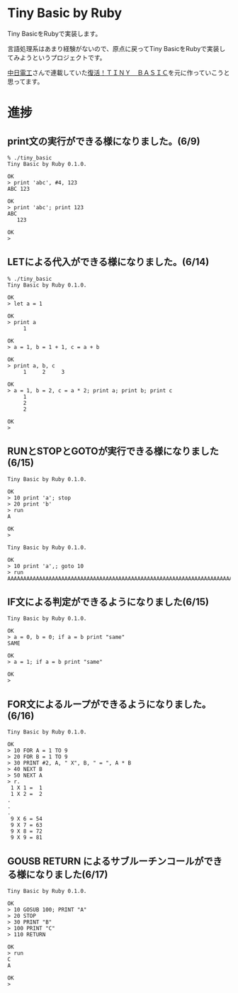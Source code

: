# Tiny Basic by Ruby

Tiny BasicをRubyで実装します。  

言語処理系はあまり経験がないので、原点に戻ってTiny BasicをRubyで実装してみようというプロジェクトです。  

[中日電工](https://userweb.alles.or.jp/chunichidenko/index.htm)さんで連載していた[復活！ＴＩＮＹ　ＢＡＳＩＣ](https://userweb.alles.or.jp/chunichidenko/tinybasic_mokuji.html)を元に作っていこうと思ってます。

# 進捗

## print文の実行ができる様になりました。(6/9)

```
% ./tiny_basic 
Tiny Basic by Ruby 0.1.0.

OK
> print 'abc', #4, 123
ABC 123

OK
> print 'abc'; print 123
ABC
   123

OK
> 
```

## LETによる代入ができる様になりました。(6/14)

```
% ./tiny_basic 
Tiny Basic by Ruby 0.1.0.

OK
> let a = 1

OK
> print a
     1

OK
> a = 1, b = 1 + 1, c = a + b

OK
> print a, b, c
     1     2     3

OK
> a = 1, b = 2, c = a * 2; print a; print b; print c
     1
     2
     2

OK
>
```

## RUNとSTOPとGOTOが実行できる様になりました(6/15)

```
Tiny Basic by Ruby 0.1.0.

OK
> 10 print 'a'; stop
> 20 print 'b'
> run
A

OK
> 
```

```
Tiny Basic by Ruby 0.1.0.

OK
> 10 print 'a',; goto 10
> run
AAAAAAAAAAAAAAAAAAAAAAAAAAAAAAAAAAAAAAAAAAAAAAAAAAAAAAAAAAAAAAAAAAAAAAAAAAAAAAAAAAAAAAAAAAAAAAAAAAAAAAAAAAAAAAAAAAAAAAAAAAAAAAAAAAAAAAAAAAAAAAAAAAAAAAAAAAAAAAAAAAAAAAAAAAAAAAAAAAAAAAAAAAAAAAAAAAAAAAAAAAAAAAAAAAAAAAAAAAAAAAAAAAAAAAAAAAAAAAAAAAAAAAAAAAAAAAAAAAAAAAAAAAAAAAAAAAAAAAAAAAAAAAAAAAAAAAAAAAAAAAAAAAAAAAAAAAAAAAAAAAAAAAAAAAAAAAAAAAAAAAAAAAAAAAAAAAAAAAAAAAAAAAAAAAAAAAAAAAAAAAAAAAAAAAAAAAAAAAAAAAAAAAAAAAAAAAAAAAAAAAAAAAAAAAAAAAAAAAAAAAAAAAAA...
```

## IF文による判定ができるようになりました(6/15)

```
Tiny Basic by Ruby 0.1.0.

OK
> a = 0, b = 0; if a = b print "same"
SAME

OK
> a = 1; if a = b print "same"

OK
> 
```

## FOR文によるループができるようになりました。(6/16)

```
Tiny Basic by Ruby 0.1.0.

OK
> 10 FOR A = 1 TO 9
> 20 FOR B = 1 TO 9
> 30 PRINT #2, A, " X", B, " = ", A * B
> 40 NEXT B
> 50 NEXT A
> r.
 1 X 1 =  1
 1 X 2 =  2
.
.
.
 9 X 6 = 54
 9 X 7 = 63
 9 X 8 = 72
 9 X 9 = 81
```

## GOUSB RETURN によるサブルーチンコールができる様になりました(6/17)

```
Tiny Basic by Ruby 0.1.0.

OK
> 10 GOSUB 100; PRINT "A"
> 20 STOP
> 30 PRINT "B"
> 100 PRINT "C"
> 110 RETURN

OK
> run
C
A

OK
> 
```
